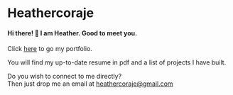 # Heathercoraje

#### Hi there! :raising_hand: I am Heather. Good to meet you.

Click [here](http://heathercoraje.surge.sh) to go my portfolio.

You will find my up-to-date resume in pdf and a list of projects I have built.

Do you wish to connect to me directly?  
Then just drop me an email at heathercoraje@gmail.com
